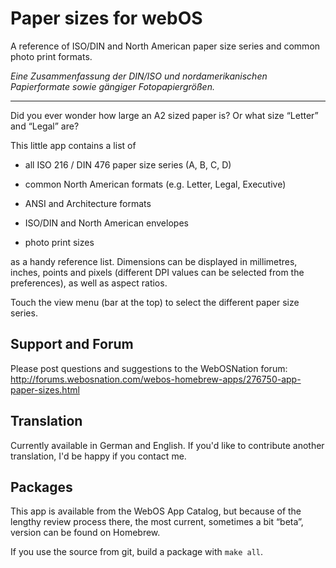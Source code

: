 Paper sizes for webOS
=====================

A reference of ISO/DIN and North American paper size series and common photo print formats.

*Eine Zusammenfassung der DIN/ISO und nordamerikanischen Papierformate sowie gängiger Fotopapiergrößen.*

* * * * *

Did you ever wonder how large an A2 sized paper is?  Or what size “Letter” and “Legal” are?

This little app contains a list of

 * all ISO 216 / DIN 476 paper size series (A, B, C, D)

 * common North American formats (e.g. Letter, Legal, Executive)

 * ANSI and Architecture formats

 * ISO/DIN and North American envelopes

 * photo print sizes

as a handy reference list.  Dimensions can be displayed in millimetres, inches, points and pixels (different DPI values can be selected from the preferences), as well as aspect ratios.

Touch the view menu (bar at the top) to select the different paper size series.


Support and Forum
-----------------

Please post questions and suggestions to the WebOSNation forum: http://forums.webosnation.com/webos-homebrew-apps/276750-app-paper-sizes.html


Translation
-----------

Currently available in German and English.  If you'd like to contribute another translation, I'd be happy if you contact me.


Packages
--------

This app is available from the WebOS App Catalog, but because of the lengthy review process there, the most current, sometimes a bit “beta”, version can be found on Homebrew.

If you use the source from git, build a package with `make all`.




